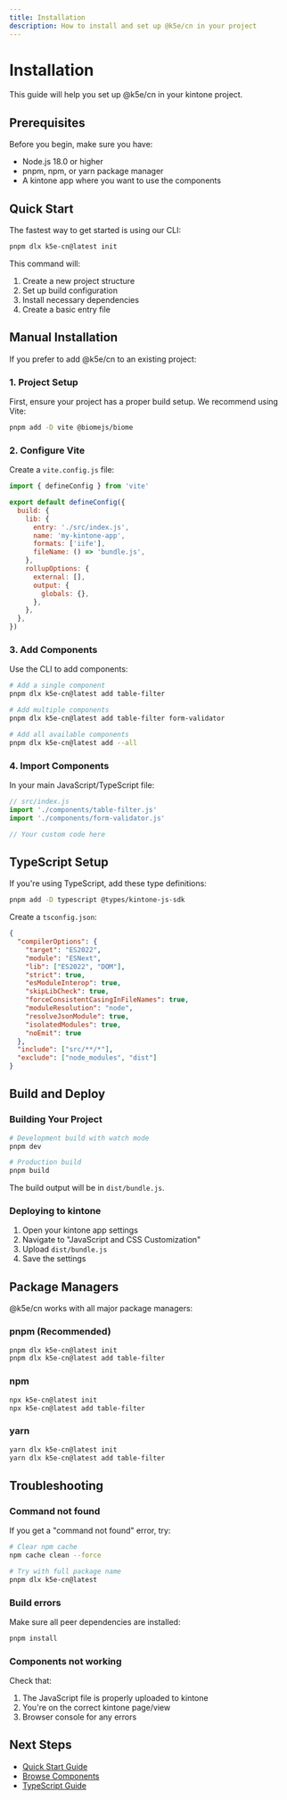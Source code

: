 ```yaml
---
title: Installation
description: How to install and set up @k5e/cn in your project
---
```


# Installation

This guide will help you set up @k5e/cn in your kintone project.

## Prerequisites

Before you begin, make sure you have:

- Node.js 18.0 or higher
- pnpm, npm, or yarn package manager
- A kintone app where you want to use the components

## Quick Start

The fastest way to get started is using our CLI:

```bash
pnpm dlx k5e-cn@latest init
```

This command will:
1. Create a new project structure
2. Set up build configuration
3. Install necessary dependencies
4. Create a basic entry file

## Manual Installation

If you prefer to add @k5e/cn to an existing project:

### 1. Project Setup

First, ensure your project has a proper build setup. We recommend using Vite:

```bash
pnpm add -D vite @biomejs/biome
```

### 2. Configure Vite

Create a `vite.config.js` file:

```javascript
import { defineConfig } from 'vite'

export default defineConfig({
  build: {
    lib: {
      entry: './src/index.js',
      name: 'my-kintone-app',
      formats: ['iife'],
      fileName: () => 'bundle.js',
    },
    rollupOptions: {
      external: [],
      output: {
        globals: {},
      },
    },
  },
})
```

### 3. Add Components

Use the CLI to add components:

```bash
# Add a single component
pnpm dlx k5e-cn@latest add table-filter

# Add multiple components
pnpm dlx k5e-cn@latest add table-filter form-validator

# Add all available components
pnpm dlx k5e-cn@latest add --all
```

### 4. Import Components

In your main JavaScript/TypeScript file:

```javascript
// src/index.js
import './components/table-filter.js'
import './components/form-validator.js'

// Your custom code here
```

## TypeScript Setup

If you're using TypeScript, add these type definitions:

```bash
pnpm add -D typescript @types/kintone-js-sdk
```

Create a `tsconfig.json`:

```json
{
  "compilerOptions": {
    "target": "ES2022",
    "module": "ESNext",
    "lib": ["ES2022", "DOM"],
    "strict": true,
    "esModuleInterop": true,
    "skipLibCheck": true,
    "forceConsistentCasingInFileNames": true,
    "moduleResolution": "node",
    "resolveJsonModule": true,
    "isolatedModules": true,
    "noEmit": true
  },
  "include": ["src/**/*"],
  "exclude": ["node_modules", "dist"]
}
```

## Build and Deploy

### Building Your Project

```bash
# Development build with watch mode
pnpm dev

# Production build
pnpm build
```

The build output will be in `dist/bundle.js`.

### Deploying to kintone

1. Open your kintone app settings
2. Navigate to "JavaScript and CSS Customization"
3. Upload `dist/bundle.js`
4. Save the settings

## Package Managers

@k5e/cn works with all major package managers:

### pnpm (Recommended)

```bash
pnpm dlx k5e-cn@latest init
pnpm dlx k5e-cn@latest add table-filter
```

### npm

```bash
npx k5e-cn@latest init
npx k5e-cn@latest add table-filter
```

### yarn

```bash
yarn dlx k5e-cn@latest init
yarn dlx k5e-cn@latest add table-filter
```

## Troubleshooting

### Command not found

If you get a "command not found" error, try:

```bash
# Clear npm cache
npm cache clean --force

# Try with full package name
pnpm dlx k5e-cn@latest
```

### Build errors

Make sure all peer dependencies are installed:

```bash
pnpm install
```

### Components not working

Check that:
1. The JavaScript file is properly uploaded to kintone
2. You're on the correct kintone page/view
3. Browser console for any errors

## Next Steps

- [Quick Start Guide](/docs/getting-started/quick-start)
- [Browse Components](/docs/category/components)
- [TypeScript Guide](/docs/guides/typescript)